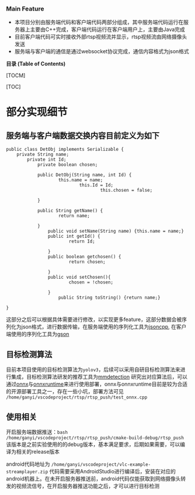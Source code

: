 ### Main Feature

- 本项目分别由服务端代码和客户端代码两部分组成，其中服务端代码运行在服务器上主要由C++完成，客户端代码运行在客户端用户上，主要由Java完成
- 目前客户端代码可实时接收外部rtsp视频流并显示，rtsp视频流由网络摄像头发送
- 服务端与客户端的通信是通过websocket协议完成，通信内容格式为json格式




**目录 (Table of Contents)**

[TOCM]

[TOC]

# 部分实现细节

## 服务端与客户端数据交换内容目前定义为如下
```
public class DetObj implements Serializable {
    private String name;
        private int Id;
            private boolean chosen;

            public DetObj(String name, int Id) {
                    this.name = name;
                            this.Id = Id;
                                    this.chosen = false;

            }

            public String getName() {
                    return name;

            }
                public void setName(String name) {this.name = name;}
                public int getId() {
                        return Id;

                }
                public boolean getchosen() {
                        return chosen;

                }
                public void setChosen(){
                        chosen = !chosen;

                }
                    public String toString() {return name;}

}
```
这部分之后可以根据具体需要进行修改，以实现更多feature，这部分数据会被序列化为json格式，进行数据传输，在服务端使用的序列化工具为[jsoncpp](https://github.com/open-source-parsers/jsoncpp), 在客户端使用的序列化工具为[gson](https://github.com/google/gson)

## 目标检测算法
目前本项目使用的目标检测算法为`yolov3`，后续可以采用自研目标检测算法来进行集成，目标检测算法研发的推荐工具为[mmdetection](https://github.com/open-mmlab/mmdetection) 研究出对应算法后，可以通过[onnx](https://github.com/onnx/onnx)与[onnxruntime](https://github.com/microsoft/onnxruntime)来进行使用部署，onnx与onnxruntime目前是较为合适的开源部署工具之一，存在一些小坑，部署方法可见 `/home/ganyi/vscodeproject/rtsp/rtsp_push/test_onnx.cpp`

## 使用相关

开启服务端数据推送：`bash /home/ganyi/vscodeproject/rtsp/rtsp_push/cmake-build-debug/rtsp_push`
该版本是之前实验使用的的debug版本，基本满足要求，后期如果需要，可以编译为相关的release版本

android代码地址为 `/home/ganyi/vscodeproject/vlc-example-streamplayer.zip` 代码需要采用AndroidStudio进行编译后，安装在对应的android机器上。在未开启服务器推送前，android代码仅能获取到网络摄像头转发的视频流信号，在开启服务器推送功能之后，才可以进行目标检测

